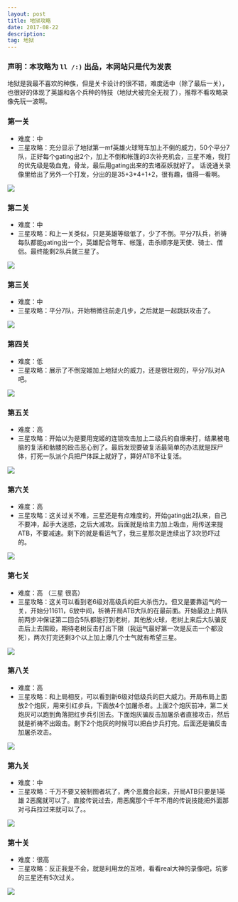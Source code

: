 ```yaml
---
layout: post
title: 地狱攻略
date: 2017-08-22
description:  
tag: 地狱
--- 
```

### 声明：本攻略为 ```ll /:)``` 出品，本网站只是代为发表

地狱是我最不喜欢的种族，但是关卡设计的很不错，难度适中（除了最后一关），也很好的体现了英雄和各个兵种的特技（地狱犬被完全无视了），推荐不看攻略录像先玩一波啊。

### 第一关
* 难度：中
* 三星攻略：充分显示了地狱第一mf英雄火球弩车加上不倒的威力，50个平分7队，正好每个gating出2个，加上不倒和帐篷的3次补充机会，三星不难，我打的优先级是吸血鬼，骨龙，最后用gating出来的去堵巫妖就好了。
话说通关录像里给出了另外一个打发，分出的是35+3*4+1+2，很有趣，值得一看啊。

![](/images/gl/dy-01.png)

### 第二关
* 难度：中
* 三星攻略：和上一关类似，只是英雄等级低了，少了不倒。平分7队兵，祈祷每队都能gating出一个，英雄配合弩车、帐篷，击杀顺序是天使、骑士、僧侣。最终能剩2队兵就三星了。

![](/images/gl/dy-02.png)

### 第三关
* 难度：中
* 三星攻略：平分7队，开始稍微往前走几步，之后就是一起跳跃攻击了。

![](/images/gl/dy-03.png)

### 第四关
* 难度：低
* 三星攻略：展示了不倒宠姬加上地狱火的威力，还是很壮观的，平分7队对A吧。

![](/images/gl/dy-04.png)

### 第五关
* 难度：高
* 三星攻略：开始以为是要用宠姬的连锁攻击加上二级兵的自爆来打，结果被电脑的复活和骷髅的殴击恶心到了。最后发现要破复活最简单的办法就是踩尸体，打死一队派个兵把尸体踩上就好了，算好ATB不让复活。

![](/images/gl/dy-05.png)

### 第六关
* 难度：高
* 三星攻略：这关过关不难，三星还是有点难度的，开始gating出2队来，自己不要冲，起手大迷惑，之后大减攻。后面就是给主力加上吸血，用传送来提ATB，不要减速。剩下的就是看运气了，我三星那次是连续出了3次恐吓过的。

![](/images/gl/dy-06.png)

### 第七关
* 难度：高 （三星 很高）
* 三星攻略：这关可以看到老6级对高级兵的巨大杀伤力。但又是要靠运气的一关，开始分11611，6放中间，祈祷开局ATB大队的在最前面。开始最边上两队前两步冲保证第二回合5队都能打到老树，其他放火球，老树上来后大队骗反击后上去围殴，期待老树反击打出下限（我运气最好第一次是反击一个都没死），两次打完还剩3个以上加上爆几个士气就有希望三星。

![](/images/gl/dy-07.png)

### 第八关
* 难度：高
* 三星攻略：和上局相反，可以看到新6级对低级兵的巨大威力。开局布局上面放2个炮灰，用来引红步兵，下面放4个加屠杀者。上面2个炮灰前冲，第二关炮灰可以跑到角落把红步兵引回去。下面炮灰骗反击加屠杀者直接攻击，然后就是祈祷不出殴击。剩下2个炮灰的时候可以把白步兵打完。后面还是骗反击加屠杀攻击。

![](/images/gl/dy-08.png)

### 第九关
* 难度：中
* 三星攻略：千万不要又被制图者坑了，两个恶魔合起来，开局ATB只要是1英雄 2恶魔就可以了。直接传说过去，用恶魔那个千年不用的传说技能把外面那对弓兵拉过来就可以了。。

![](/images/gl/dy-09.png)

### 第十关
* 难度：很高
* 三星攻略：反正我是不会，就是利用龙的互喷，看看real大神的录像吧，坑爹的三星还有5次过关。

![](/images/gl/dy-10.png)